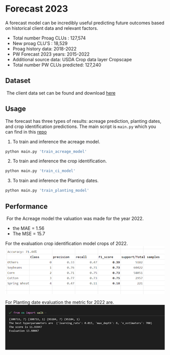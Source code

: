 # Forecast 2023

A forecast model can be incredibly useful predicting future outcomes based on historical client data and relevant factors. 
* Total number Proag CLUs :  127,574
* New proag CLU’S : 18,529
* Proag history data:  2018-2022
* PW Forecast 2023 years: 2015-2022
* Additional source data: USDA Crop data layer Cropscape
* Total number PW CLUs predicted: 127,240
​
## Dataset
​
The client data set can be found and download [here](https://s3.console.aws.amazon.com/s3/buckets/pw-algo-team-dataset-forcast-2023?region=us-east-1&tab=objects)​

## Usage
The forecast has three types of results: acreage prediction, planting dates, and crop identification predictions.​
The main script is ```main.py``` which you can find in this [repo](
https://github.com/lilianMLPlanet/Forecast_2023.git)
​
1. To train and inference the acreage model.

```python
python main.py 'train_acreage_model'
```
2. To train and inference the crop identification. 
```python
python main.py 'train_ci_model'
``` 
3. To train and inference the Planting dates. 
```python
python main.py 'train_planting_model'
``` 
## Performance
​
For the Acreage model the valuation was made for the year 2022. 
* the MAE = 1.56
* The MSE = 15.7 

For the evaluation  crop identification model crops of 2022.
![Alt text](./readme_image/ci_forecast.jpg "Metric evaluation to Crop Identification")

For Planting date evaluation the metric for 2022 are.
![Alt text](./readme_image/pd_predict.jpg "Metric evaluation to Crop Identification")
